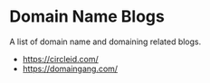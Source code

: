 # Domain Name Blogs

A list of domain name and domaining related blogs.

- https://circleid.com/
- https://domaingang.com/
